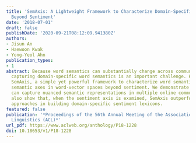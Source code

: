 ```yaml
---
title: 'SemAxis: A Lightweight Framework to Characterize Domain-Specific Word Semantics
  Beyond Sentiment'
date: '2018-07-01'
draft: false
publishDate: '2020-09-21T08:12:09.941380Z'
authors:
- Jisun An
- Haewoon Kwak
- Yong-Yeol Ahn
publication_types:
- 1
abstract: Because word semantics can substantially change across communities and contexts,
  capturing domain-specific word semantics is an important challenge. Here, we propose
  SemAxis, a simple yet powerful framework to characterize word semantics using many
  semantic axes in word-vector spaces beyond sentiment. We demonstrate that SemAxis
  can capture nuanced semantic representations in multiple online communities. We
  also show that, when the sentiment axis is examined, SemAxis outperforms the state-of-the-art
  approaches in building domain-specific sentiment lexicons.
featured: false
publication: '*Proceedings of the 56th Annual Meeting of the Association for Computational
  Linguistics (ACL)*'
url_pdf: https://www.aclweb.org/anthology/P18-1228
doi: 10.18653/v1/P18-1228
---
```


